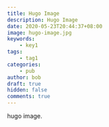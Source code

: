 ```yaml
---
title: Hugo Image
description: Hugo Image
date: 2020-05-23T20:44:37+08:00
image: hugo-image.jpg
keywords: 
    - key1
tags: 
    - tag1
categories: 
    - pub
author: bob
draft: true
hidden: false
comments: true
---
```


hugo image.